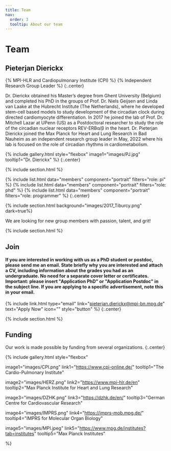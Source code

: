 ```yaml
---
title: Team
nav:
  order: 3
  tooltip: About our team
---
```


# <i class="fas fa-users"></i>Team

## Pieterjan Dierickx
{% MPI-HLR and Cardiopulmonary Institute (CPI)
%}
{% Independent Research Group Leader
%}
{:.center}

Dr. Dierickx obtained his Master’s degree from Ghent University (Belgium) and completed his PhD in the groups of Prof. Dr. Niels Geijsen and Linda van Laake at the Hubrecht Institute (The Netherlands), where he developed stem-cell based models to study development of the circadian clock during directed cardiomyocyte differentiation. In 2017 he joined the lab of Prof. Dr. Mitchell Lazar at UPenn (US) as a Postdoctoral researcher to study the role of the circadian nuclear receptors REV-ERBα/β in the heart. Dr. Pieterjan Dierickx joined the Max Planck for Heart and Lung Research in Bad Nauheim as an independent research group leader in May, 2022 where his lab is focused on the role of circadian rhythms in cardiometabolism. 

{% include gallery.html style="flexbox"
image1="images/PJ.jpg" tooltip1="Dr. Dierickx"
%}
{:.center}


{% include section.html %}

{%
  include list.html
  data="members"
  component="portrait"
  filters="role: pi"
%}
{%
  include list.html
  data="members"
  component="portrait"
  filters="role: phd"
%}
{%
  include list.html
  data="members"
  component="portrait"
  filters="role: programmer"
%}
{:.center}

{% include section.html background="images/2017_Tiburcy.png" dark=true%}

We are looking for new group members with passion, talent, and grit!

{% include section.html %}

## Join

#### If you are interested in working with us as a PhD student or postdoc, please send me an email. State briefly why you are interested and attach a CV, including information about the grades you had as an undergraduate. No need for a separate cover letter or certificates. Important: please insert "Application PhD" or "Application Postdoc" in the subject line. If you are applying to a specific advertisement, note this in your email.

{% include link.html type="email" link="pieterjan.dierickx@mpi-bn.mpg.de" text="Apply Now" icon="" style="button" %}
{:.center}


{% include section.html %}

## Funding

Our work is made possible by funding from several organizations.
{:.center}

{%
  include gallery.html
  style="flexbox"

  image1="images/CPI.png"
  link1="https://www.cpi-online.de/"
  tooltip1="The Cardio-Pulmonary Institute"

  image2="images/HERZ.png"
  link2="https://www.mpi-hlr.de/en"
  tooltip2="Max Planck Institute for Heart and Lung Research"

  image3="images/DZHK.png"
  link3="https://dzhk.de/en/"
  tooltip3="German Centre for Cardiovascular Research"

  image4="images/IMPRS.png"
  link4="https://imprs-mob.mpg.de/"
  tooltip4="IMPRS for Molecular Organ Biology"

  image5="images/MPI.jpeg"
  link5="https://www.mpg.de/institutes?tab=institutes"
  tooltip5="Max Planck Institutes"
  
  %}
